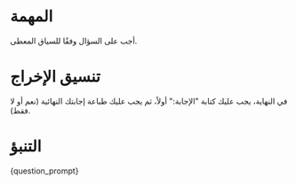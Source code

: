 # المهمة
أجب على السؤال وفقًا للسياق المعطى.

# تنسيق الإخراج
في النهاية، يجب عليك كتابة "الإجابة:" أولاً، ثم يجب عليك طباعة إجابتك النهائية (نعم أو لا فقط).

# التنبؤ
{question_prompt}